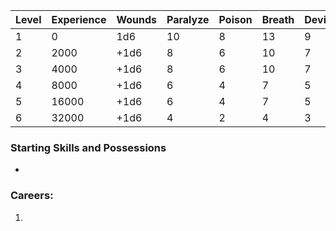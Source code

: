 | Level | Experience | Wounds | Paralyze | Poison | Breath | Device | Magic |
| ----- | ---------- | ------ | -------- | ------ | ------ | ------ | ----- |
| 1     | 0          | 1d6    | 10       | 8      | 13     | 9      | 12    |
| 2     | 2000       | +1d6   | 8        | 6      | 10     | 7      | 10    |
| 3     | 4000       | +1d6   | 8        | 6      | 10     | 7      | 10    |
| 4     | 8000       | +1d6   | 6        | 4      | 7      | 5      | 8     |
| 5     | 16000      | +1d6   | 6        | 4      | 7      | 5      | 8     |
| 6     | 32000      | +1d6   | 4        | 2      | 4      | 3      | 6     |
### Starting Skills and Possessions
- 
### Careers:
1. 